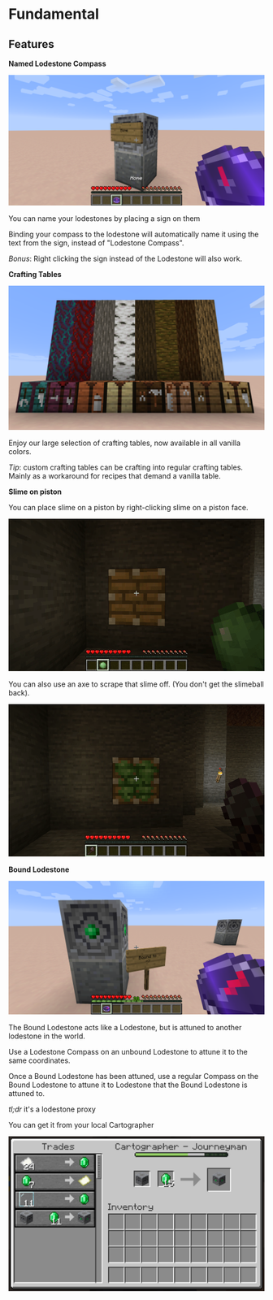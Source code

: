 # Fundamental

## Features

**Named Lodestone Compass**

![A lodestone named using a sign](docs/screenshots/named-lodestone.png)

You can name your lodestones by placing a sign on them

Binding your compass to the lodestone will automatically name it 
using the text from the sign, instead of "Lodestone Compass".

*Bonus*: Right clicking the sign instead of the Lodestone will also work.

**Crafting Tables**

![Crafting tables in all variants of vanilla wood](docs/screenshots/crafting-tables.png)

Enjoy our large selection of crafting tables, now available in all vanilla colors.

*Tip*: custom crafting tables can be crafting into regular crafting tables. Mainly as a workaround for recipes that demand a vanilla table.

**Slime on piston**

You can place slime on a piston by right-clicking slime on a piston face.

![Placing slime on a piston](docs/screenshots/slime-on-piston.png)

You can also use an axe to scrape that slime off. (You don't get the slimeball back).

![Placing slime on a piston](docs/screenshots/slime-off-piston.png)

**Bound Lodestone**

![A villager upgrading your lodestone](docs/screenshots/bound-lodestone.png)

The Bound Lodestone acts like a Lodestone, but is attuned to another lodestone in the world.

Use a Lodestone Compass on an unbound Lodestone to attune it to the same coordinates.

Once a Bound Lodestone has been attuned,
use a regular Compass on the Bound Lodestone to attune it to Lodestone that the Bound Lodestone is attuned to.

*tl;dr* it's a lodestone proxy

You can get it from your local Cartographer

![A villager upgrading your lodestone](docs/screenshots/bound-lodestone-recipe.png)
